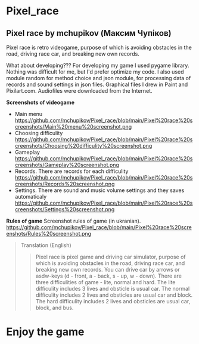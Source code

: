# Pixel_race
## Pixel race by mchupikov (Максим Чупіков)
Pixel race is retro videogame, purpose of which is avoiding obstacles in the road, driving race car, and breaking new own records.

What about developing??? For developing my game I used pygame library. Nothing was difficult for me, but I'd prefer optimize my code. I also used module random for method choice and json module, for processing data of records and sound settings in json files. Graphical files I drew in Paint and Pixilart.com. Audiofiles were downloaded from the Internet.

__Screenshots of videogame__
* Main menu https://github.com/mchupikov/Pixel_race/blob/main/Pixel%20race%20screenshots/Main%20menu%20screenshot.png
* Choosing difficulity https://github.com/mchupikov/Pixel_race/blob/main/Pixel%20race%20screenshots/Choosing%20difficulity%20screenshot.png
* Gameplay https://github.com/mchupikov/Pixel_race/blob/main/Pixel%20race%20screenshots/Gameplay%20screenshot.png
* Records. There are records for each difficulity https://github.com/mchupikov/Pixel_race/blob/main/Pixel%20race%20screenshots/Records%20screenshot.png
* Settings. There are sound and music volume settings and they saves automaticaly https://github.com/mchupikov/Pixel_race/blob/main/Pixel%20race%20screenshots/Settings%20screenshot.png

__Rules of game__
Screenshot rules of game (in ukranian).
https://github.com/mchupikov/Pixel_race/blob/main/Pixel%20race%20screenshots/Rules%20screenshot.png
> Translation (English)
>> Pixel race is pixel game and driving car simulator, purpose of which is avoiding obstacles in the road, driving race car, and breaking new own records. You can drive car by arrows or asdw-keys (d - front, a - back, s - up, w - down). There are three difficulities of game - lite, normal and hard. The lite difficulity includes 3 lives and obsticle is usual car. The normal difficulity includes 2 lives and obsticles are usual car and block. The hard difficulity includes 2 lives and obsticles are usual car, block, and bus.
# Enjoy the game
